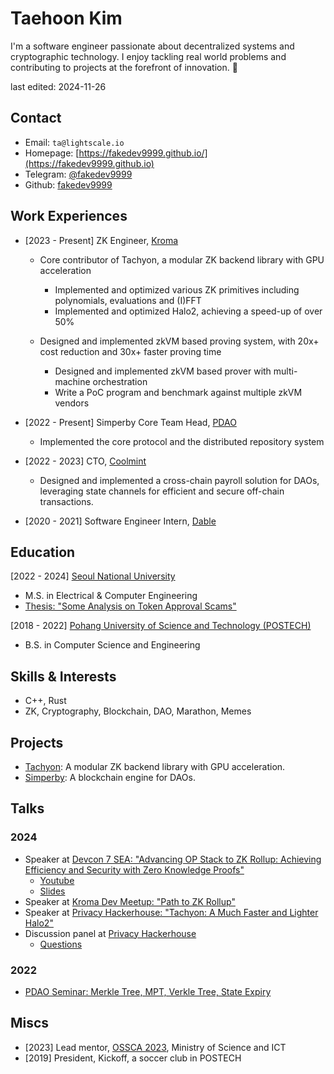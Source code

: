 # Taehoon Kim

I'm a software engineer passionate about decentralized systems and cryptographic technology.
I enjoy tackling real world problems and contributing to projects at the forefront of innovation. 👻

last edited: 2024-11-26

## Contact

- Email: `ta@lightscale.io`
- Homepage: [https://fakedev9999.github.io/](https://fakedev9999.github.io)
- Telegram: [@fakedev9999](https://t.me/fakedev9999)
- Github: [fakedev9999](https://github.com/fakedev9999)

## Work Experiences

- [2023 - Present] ZK Engineer, [Kroma](https://kroma.network)

    - Core contributor of Tachyon, a modular ZK backend library with GPU acceleration
        - Implemented and optimized various ZK primitives including polynomials, evaluations and (I)FFT
        - Implemented and optimized Halo2, achieving a speed-up of over 50%

    - Designed and implemented zkVM based proving system, with 20x+ cost reduction and 30x+ faster proving time
        - Designed and implemented zkVM based prover with multi-machine orchestration
        - Write a PoC program and benchmark against multiple zkVM vendors

- [2022 - Present] Simperby Core Team Head, [PDAO](https://dao.postech.ac.kr)

    - Implemented the core protocol and the distributed repository system

- [2022 - 2023] CTO, [Coolmint](https://www.youtube.com/watch?v=XhMyrjke0rY)

    - Designed and implemented a cross-chain payroll solution for DAOs, leveraging state channels for efficient and secure off-chain transactions.

- [2020 - 2021] Software Engineer Intern, [Dable](https://dable.io/en)

## Education

[2022 - 2024] [Seoul National University](https://en.snu.ac.kr)

- M.S. in Electrical & Computer Engineering
- [Thesis: "Some Analysis on Token Approval Scams"](https://dcollection.snu.ac.kr/public_resource/pdf/000000184898_20241125233451.pdf)

[2018 - 2022] [Pohang University of Science and Technology (POSTECH)](https://www.postech.ac.kr/eng)

- B.S. in Computer Science and Engineering

## Skills & Interests

- C++, Rust
- ZK, Cryptography, Blockchain, DAO, Marathon, Memes

## Projects

- [Tachyon](https://github.com/kroma-network/tachyon): A modular ZK backend library with GPU acceleration.
- [Simperby](https://github.com/postech-dao/simperby): A blockchain engine for DAOs.

## Talks

### 2024

- Speaker at [Devcon 7 SEA: "Advancing OP Stack to ZK Rollup: Achieving Efficiency and Security with Zero Knowledge Proofs"](https://app.devcon.org/schedule/ZKKUNZ)
    - [Youtube](https://youtu.be/04Fis57TTHE?si=KY5Zbn-1U4rco9re)
    - [Slides](https://docs.google.com/presentation/d/1C4LP01Njg8d8_7focQ3IHctmO58TbdilXcn-G6_m3sM/edit?usp=sharing)
- Speaker at [Kroma Dev Meetup: "Path to ZK Rollup"](https://lu.ma/e44j9k6f)
- Speaker at [Privacy Hackerhouse: "Tachyon: A Much Faster and Lighter Halo2"](https://lu.ma/privacy_hackerhouse)
- Discussion panel at [Privacy Hackerhouse](https://lu.ma/privacy_hackerhouse)
    - [Questions](https://ludium.notion.site/Privacy-Hackerhouse-Panel-Questions-28a8d007b9d54b0d8e467ccd1876ca65)

### 2022

- [PDAO Seminar: Merkle Tree, MPT, Verkle Tree, State Expiry](https://www.youtube.com/watch?v=pimvZFp_gv0)

## Miscs

- [2023] Lead mentor, [OSSCA 2023](https://www.contribution.ac/), Ministry of Science and ICT
- [2019] President, Kickoff, a soccer club in POSTECH
